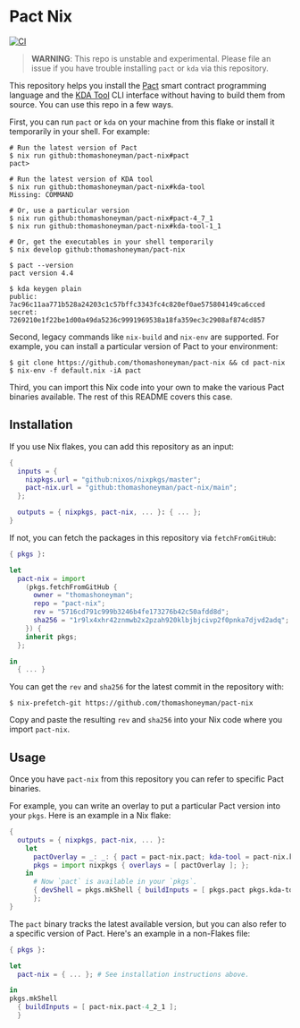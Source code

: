 # Pact Nix

[![CI](https://github.com/thomashoneyman/pact-nix/actions/workflows/ci.yml/badge.svg?branch=main)](https://github.com/thomashoneyman/pact-nix/actions/workflows/ci.yml)

> **WARNING**: This repo is unstable and experimental. Please file an issue if you have trouble installing `pact` or `kda` via this repository.

This repository helps you install the [Pact](https://github.com/kadena-io/pact) smart contract programming language and the [KDA Tool](https://github.com/kadena-io/kda-tool) CLI interface without having to build them from source. You can use this repo in a few ways.

First, you can run `pact` or `kda` on your machine from this flake or install it temporarily in your shell. For example:

```console
# Run the latest version of Pact
$ nix run github:thomashoneyman/pact-nix#pact
pact>

# Run the latest version of KDA tool
$ nix run github:thomashoneyman/pact-nix#kda-tool
Missing: COMMAND

# Or, use a particular version
$ nix run github:thomashoneyman/pact-nix#pact-4_7_1
$ nix run github:thomashoneyman/pact-nix#kda-tool-1_1

# Or, get the executables in your shell temporarily
$ nix develop github:thomashoneyman/pact-nix

$ pact --version
pact version 4.4

$ kda keygen plain
public: 7ac96c11aa771b528a24203c1c57bffc3343fc4c820ef0ae575804149ca6cced
secret: 7269210e1f22be1d00a49da5236c9991969538a18fa359ec3c2908af874cd857
```

Second, legacy commands like `nix-build` and `nix-env` are supported. For example, you can install a particular version of Pact to your environment:

```console
$ git clone https://github.com/thomashoneyman/pact-nix && cd pact-nix
$ nix-env -f default.nix -iA pact
```

Third, you can import this Nix code into your own to make the various Pact binaries available. The rest of this README covers this case.

## Installation

If you use Nix flakes, you can add this repository as an input:

```nix
{
  inputs = {
    nixpkgs.url = "github:nixos/nixpkgs/master";
    pact-nix.url = "github:thomashoneyman/pact-nix/main";
  };

  outputs = { nixpkgs, pact-nix, ... }: { ... };
}
```

If not, you can fetch the packages in this repository via `fetchFromGitHub`:

```nix
{ pkgs }:

let
  pact-nix = import
    (pkgs.fetchFromGitHub {
      owner = "thomashoneyman";
      repo = "pact-nix";
      rev = "5716cd791c999b3246b4fe173276b42c50afdd8d";
      sha256 = "1r9lx4xhr42znmwb2x2pzah920klbjbjcivp2f0pnka7djvd2adq";
    }) {
    inherit pkgs;
  };

in
  { ... }
```

You can get the `rev` and `sha256` for the latest commit in the repository with:

```console
$ nix-prefetch-git https://github.com/thomashoneyman/pact-nix
```

Copy and paste the resulting `rev` and `sha256` into your Nix code where you import `pact-nix`.

## Usage

Once you have `pact-nix` from this repository you can refer to specific Pact binaries.

For example, you can write an overlay to put a particular Pact version into your `pkgs`. Here is an example in a Nix flake:

```nix
{
  outputs = { nixpkgs, pact-nix, ... }:
    let
      pactOverlay = _: _: { pact = pact-nix.pact; kda-tool = pact-nix.kda-tool; };
      pkgs = import nixpkgs { overlays = [ pactOverlay ]; };
    in
      # Now `pact` is available in your `pkgs`.
      { devShell = pkgs.mkShell { buildInputs = [ pkgs.pact pkgs.kda-tool ]; };
      };
}
```

The `pact` binary tracks the latest available version, but you can also refer to a specific version of Pact. Here's an example in a non-Flakes file:

```nix
{ pkgs }:

let
  pact-nix = { ... }; # See installation instructions above.

in
pkgs.mkShell
  { buildInputs = [ pact-nix.pact-4_2_1 ];
  }
```
